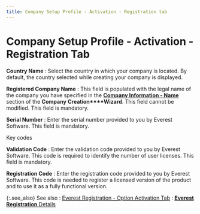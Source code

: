 ```yaml
---
title: Company Setup Profile - Activation - Registration tab
---
```


# Company Setup Profile - Activation - Registration Tab


**Country Name**
: Select the country in which your company is located.  By default, the country selected while creating your company is displayed.


**Registered Company Name**
: This field is populated with the legal name of the  company you have specified in the [**Company Information - Name**]({{site.sc_baseurl}}/the-company-creation-wizard/company/company_information_name_company_setup.html) section  of the **Company** **Creation****Wizard**. This field cannot be modified.  This field is mandatory.


**Serial Number**
: Enter the serial number provided to you by Everest  Software. This field is mandatory.


Key codes


**Validation Code**
: Enter the validation code provided to you by Everest  Software. This code is required to identify the number of user licenses.  This field is mandatory.


**Registration Code**
: Enter the registration code provided to you by Everest  Software. This code is needed to register a licensed version of the product  and to use it as a fully functional version.


{:.see_also}
See also
: [Everest  Registration - Option Activation Tab]({{site.sc_baseurl}}/misc/everest_registration_option_activation_tab.html)
: [**Everest Registration** Details]({{site.sc_baseurl}}/everest-registration/everest_registration_dialog_box.html)

